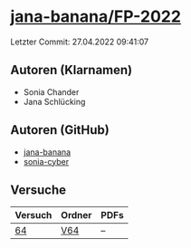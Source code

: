 # [jana-banana/FP-2022](https://github.com/jana-banana/FP-2022)

Letzter Commit: 27.04.2022 09:41:07

## Autoren (Klarnamen)
- Sonia Chander
- Jana Schlücking

## Autoren (GitHub)
- [jana-banana](https://github.com/jana-banana)
- [sonia-cyber](https://github.com/sonia-cyber)

## Versuche

|       Versuch        |                          Ordner                           |PDFs|
|----------------------|-----------------------------------------------------------|----|
|[64](../../versuch/64)|[V64](https://github.com/jana-banana/FP-2022/tree/main/V64)|–   |
